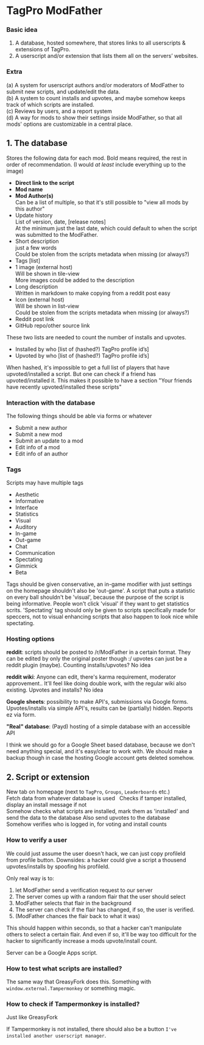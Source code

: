 # TagPro ModFather

### Basic idea
 1. A database, hosted somewhere, that stores links to all userscripts & extensions of TagPro.
 2. A userscript and/or extension that lists them all on the servers’ websites.


### Extra
(a) A system for userscript authors and/or moderators of ModFather to submit new scripts, and update/edit the data.  
(b) A system to count installs and upvotes, and maybe somehow keeps track of which scripts are installed.  
(c) Reviews by users, and a report system  
(d) A way for mods to show their settings inside ModFather, so that all mods' options are customizable in a central place.  

## 1. The database
Stores the following data for each mod. Bold means required, the rest in order of recommendation. (I would *at least* include everything up to the image)

  + **Direct link to the script**
  + **Mod name**
  + **Mod Author(s)**  
    Can be a list of multiple, so that it's still possible to "view all mods by this author"
  + Update history  
    List of version, date, [release notes]  
    At the minimum just the last date, which could default to when the script was submitted to the ModFather.
  + Short description  
    just a few words  
    Could be stolen from the scripts metadata when missing (or always?)
  + Tags [list]
  + 1 image (external host)  
    Will be shown in tile-view  
    More images could be added to the description
  + Long description  
    Written in markdown to make copying from a reddit post easy
  + Icon (external host)  
    Will be shown in list-view  
    Could be stolen from the scripts metadata when missing (or always?)
  + Reddit post link
  + GitHub repo/other source link

These two lists are needed to count the number of installs and upvotes.

  + Installed by who [list of (hashed?) TagPro profile id’s]
  + Upvoted by who [list of (hashed?) TagPro profile id’s]

When hashed, it's impossible to get a full list of players that have upvoted/installed a script. But one can check if a friend has upvoted/installed it. This makes it possible to have a section "Your friends have recently upvoted/installed these scripts"

### Interaction with the database
The following things should be able via forms or whatever

+ Submit a new author
+ Submit a new mod
+ Submit an update to a mod
+ Edit info of a mod
+ Edit info of an author

### Tags
Scripts may have multiple tags

  + Aesthetic
  + Informative
  + Interface
  + Statistics
  + Visual
  + Auditory
  + In-game
  + Out-game
  + Chat
  + Communication
  + Spectating
  + Gimmick
  + Beta

Tags should be given conservative, an in-game modifier with just settings on the homepage shouldn't also be 'out-game'. A script that puts a statistic on every ball shouldn't be 'visual', because the purpose of the script is being informative. People won't click 'visual' if they want to get statistics scrits. 'Spectating' tag should only be given to scripts specifically made for speccers, not to visual enhancing scripts that also happen to look nice while spectating.

### Hosting options
**reddit**: scripts should be posted to /r/ModFather in a certain format. They can be edited by only the original poster though :/ upvotes can just be a reddit plugin (maybe). Counting installs/upvotes? No idea

**reddit wiki**: Anyone can edit, there's karma requirement, moderator approvement.. It'll feel like doing double work, with the regular wiki also existing. Upvotes and installs? No idea

**Google sheets**: possibility to make API's, submissions via Google forms. Upvotes/installs via simple API's, results can be (partially) hidden. Reports ez via form.

**"Real" database**: (Payd) hosting of a simple database with an accessible API

I think we should go for a Google Sheet based database, because we don't need anything special, and it's easy/clear to work with. We should make a backup though in case the hosting Google account gets deleted somehow.

## 2. Script or extension
New tab on homepage (next to `TagPro`, `Groups`, `Leaderboards` etc.)  
Fetch data from whatever database is used  
Checks if tamper installed, display an install message if not  
Somehow checks what scripts are installed, mark them as 'installed' and send the data to the database
Also send upvotes to the database  
Somehow verifies who is logged in, for voting and install counts  


### How to verify a user
We could just assume the user doesn't hack, we can just copy profileId from profile button. Downsides: a hacker could give a script a thousend upvotes/installs by spoofing his profileId.

Only real way is to:

1. let ModFather send a verification request to our server
2. The server comes up with a random flair that the user should select
3. ModFather selects that flair in the background
4. The server can check if the flair has changed, if so, the user is verified.
5. (ModFather chances the flair back to what it was)

This should happen within seconds, so that a hacker can't manipulate others to select a certain flair. And even if so, it'll be way too difficult for the hacker to significantly increase a mods upvote/install count.

Server can be a Google Apps script.

### How to test what scripts are installed?
The same way that GreasyFork does this. Something with `window.external.Tampermonkey` or something magic.

### How to check if Tampermonkey is installed?
Just like GreasyFork

If Tampermonkey is not installed, there should also be a button `I've installed another userscript manager`.
